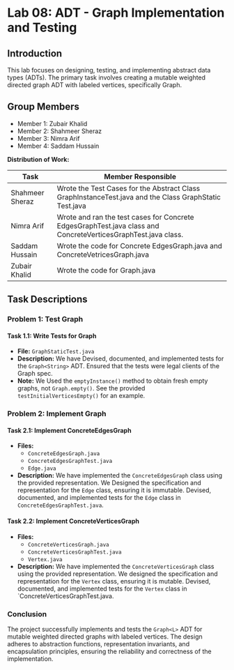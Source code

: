 
# Lab 08: ADT - Graph Implementation and Testing

## Introduction

This lab focuses on designing, testing, and implementing abstract data types (ADTs). The primary task involves creating a mutable weighted directed graph ADT with labeled vertices, specifically Graph<String>.

## Group Members

- Member 1: Zubair Khalid
- Member 2: Shahmeer Sheraz
- Member 3: Nimra Arif
- Member 4: Saddam Hussain

**Distribution of Work:**

| Task                         | Member Responsible  |
| ---------------------------- | ------------------- |
| Shahmeer Sheraz              | Wrote the Test Cases for the Abstract Class GraphInstanceTest.java and the Class GraphStatic Test.java |
| Nimra Arif                   | Wrote and ran the test cases for Concrete EdgesGraphTest.java class and ConcreteVerticesGraphTest.java class.   |
| Saddam Hussain               | Wrote the code for Concrete EdgesGraph.java and ConcreteVetricesGraph.java    |
| Zubair Khalid                | Wrote the code for Graph.java   |


## Task Descriptions

### Problem 1: Test Graph<String>

#### Task 1.1: Write Tests for Graph<String>

- **File:** `GraphStaticTest.java`
- **Description:** We have Devised, documented, and implemented tests for the `Graph<String>` ADT. Ensured that the tests were legal clients of the Graph spec.
- **Note:** We Used the `emptyInstance()` method to obtain fresh empty graphs, not `Graph.empty()`. See the provided `testInitialVerticesEmpty()` for an example.

### Problem 2: Implement Graph<String>

#### Task 2.1: Implement ConcreteEdgesGraph

- **Files:** 
  - `ConcreteEdgesGraph.java`
  - `ConcreteEdgesGraphTest.java`
  - `Edge.java`
- **Description:** We have implemented the `ConcreteEdgesGraph` class using the provided representation. We Designed the specification and representation for the `Edge` class, ensuring it is immutable. Devised, documented, and implemented tests for the `Edge` class in `ConcreteEdgesGraphTest.java`.

#### Task 2.2: Implement ConcreteVerticesGraph

- **Files:** 
  - `ConcreteVerticesGraph.java`
  - `ConcreteVerticesGraphTest.java`
  - `Vertex.java`
- **Description:** We have implemented the `ConcreteVerticesGraph` class using the provided representation. We designed the specification and representation for the `Vertex` class, ensuring it is mutable. Devised, documented, and implemented tests for the `Vertex` class in `ConcreteVerticesGraphTest.java.


### Conclusion

The project successfully implements and tests the `Graph<L>` ADT for mutable weighted directed graphs with labeled vertices. The design adheres to abstraction functions, representation invariants, and encapsulation principles, ensuring the reliability and correctness of the implementation.









